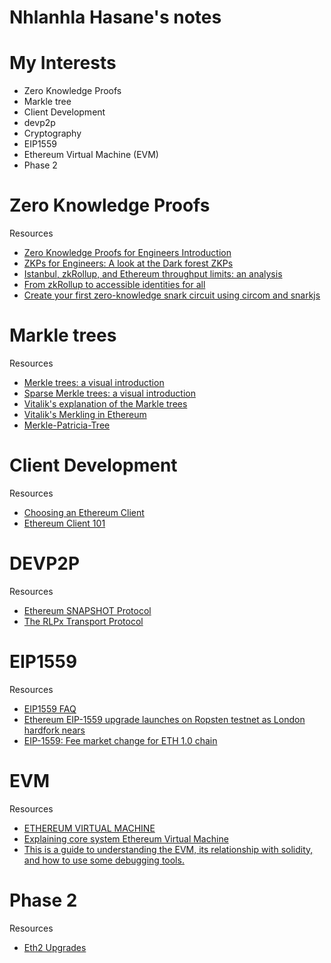 # Nhlanhla Hasane's notes
    
# My Interests
- Zero Knowledge Proofs 
- Markle tree
- Client Development
- devp2p
- Cryptography
- EIP1559
- Ethereum Virtual Machine (EVM)
- Phase 2

# Zero Knowledge Proofs 
  Resources
  
  -  [Zero Knowledge Proofs for Engineers Introduction](https://blog.zkga.me/intro-to-zksnarks)
  -  [ZKPs for Engineers: A look at the Dark forest ZKPs](https://blog.zkga.me/df-init-circuit)
  -  [Istanbul, zkRollup, and Ethereum throughput limits: an analysis](https://blog.iden3.io/istanbul-zkrollup-ethereum-throughput-limits-analysis.html)
  -  [From zkRollup to accessible identities for all](https://blog.iden3.io/zkrollup-to-universal-identities.html)
  -  [Create your first zero-knowledge snark circuit using circom and snarkjs](https://blog.iden3.io/first-zk-proof.html)

# Markle trees
  Resources 
   - [Merkle trees: a visual introduction](https://blog.iden3.io/merkle-trees-visual-introduction.html)
   - [Sparse Merkle trees: a visual introduction](https://blog.iden3.io/sparse-merkle-trees-visual-introduction.html)
   - [Vitalik's explanation of the Markle trees](https://vitalik.ca/general/2021/06/18/verkle.html)
   - [Vitalik's Merkling in Ethereum](https://blog.ethereum.org/2015/11/15/merkling-in-ethereum/)
   - [Merkle-Patricia-Tree](https://hackmd.io/@Nhlanhla/SkGDJZB0d)

# Client Development 
   Resources 
  - [Choosing an Ethereum Client](https://www.trufflesuite.com/docs/truffle/reference/choosing-an-ethereum-client)
  - [Ethereum Client 101](https://medium.com/@eth.anBennett/ethereum-clients-101-beginner-geth-parity-full-node-light-client-4bbd87bf1dee)

# DEVP2P
  Resources
  - [Ethereum SNAPSHOT Protocol](https://hackmd.io/@Nhlanhla/Bykc2YXGY)
  - [The RLPx Transport Protocol](https://hackmd.io/@Nhlanhla/SJv3wnhMK)

# EIP1559
  Resources 
  - [EIP1559 FAQ](https://notes.ethereum.org/@vbuterin/eip-1559-faq)
  - [Ethereum EIP-1559 upgrade launches on Ropsten testnet as London hardfork nears](https://www.fxstreet.com/amp/cryptocurrencies/news/ethereum-eip-1559-upgrade-launches-on-ropsten-testnet-as-london-hardfork-nears-202106250248)
  - [EIP-1559: Fee market change for ETH 1.0 chain](https://eips.ethereum.org/EIPS/eip-1559)
  
# EVM
  Resources 
  - [ETHEREUM VIRTUAL MACHINE](https://ethereum.org/en/developers/docs/evm/)
  - [Explaining core system Ethereum Virtual Machine](https://hackmd.io/@Nhlanhla/SyIOqbUyK)
  - [This is a guide to understanding the EVM, its relationship with solidity, and how to use some debugging tools.](https://hackmd.io/@Nhlanhla/BJVHIOibt)
# Phase 2
  Resources 
  - [Eth2 Upgrades](https://ethereum.org/en/eth2/)
  
  
